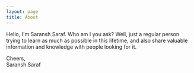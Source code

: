 ```yaml
---
layout: page
title: About
---
```


Hello, I'm Saransh Saraf.
Who am I you ask? Well, just a regular person trying to learn as much as possible in this lifetime, and also share valuable information and knowledge with people looking for it. 

Cheers,<br/>
Saransh Saraf
